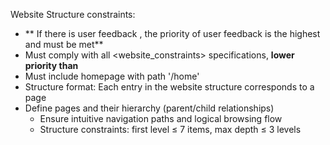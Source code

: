 Website Structure constraints:

- ** If there is user feedback <feedback>, the priority of user feedback is the highest and must be met**
- Must comply with all <website_constraints> specifications, **lower priority than <feedback>**
- Must include homepage with path '/home'
- Structure format: Each entry in the website structure corresponds to a page
- Define pages and their hierarchy (parent/child relationships)
  - Ensure intuitive navigation paths and logical browsing flow
  - Structure constraints: first level ≤ 7 items, max depth ≤ 3 levels